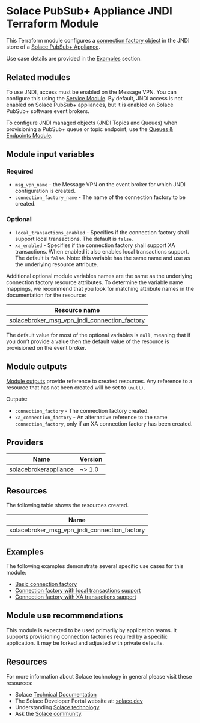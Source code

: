 # Solace PubSub+ Appliance JNDI Terraform Module

This Terraform module configures a [connection factory object](https://docs.solace.com/API/Solace-JMS-API/Connection-Factories.htm) in the JNDI store of a [Solace PubSub+ Appliance](https://solace.com/products/event-broker/). 

Use case details are provided in the [Examples](#examples) section.

## Related modules

To use JNDI, access must be enabled on the Message VPN. You can configure this using the [Service Module](https://registry.terraform.io/modules/SolaceProducts/service/solacebrokerappliance/latest). By default, JNDI access is not enabled on Solace PubSub+ appliances, but it is enabled on Solace PubSub+ software event brokers.

To configure JNDI managed objects (JNDI Topics and Queues) when provisioning a PubSub+ queue or topic endpoint, use the [Queues & Endpoints Module](https://registry.terraform.io/modules/SolaceProducts/queue-endpoint/solacebrokerappliance/latest).

## Module input variables

### Required

* `msg_vpn_name` - the Message VPN on the event broker for which JNDI configuration is created.
* `connection_factory_name` - The name of the connection factory to be created.

### Optional

* `local_transactions_enabled` - Specifies if the connection factory shall support local transactions. The default is `false`.
* `xa_enabled` - Specifies if the connection factory shall support XA transactions. When enabled it also enables local transactions support. The default is `false`. Note: this variable has the same name and use as the underlying resource attribute.

Additional optional module variables names are the same as the underlying connection factory resource attributes. To determine the variable name mappings, we recommend that you look for matching attribute names in the documentation for the resource:

| Resource name |
|---------------|
|[solacebroker_msg_vpn_jndi_connection_factory](https://registry.terraform.io/providers/SolaceProducts/solacebrokerappliance/latest/docs/resources/msg_vpn_jndi_connection_factory#optional)|

The default value for most of the optional variables is `null`, meaning that if you don’t provide a value then the default value of the resource is provisioned on the event broker.

## Module outputs

[Module outputs](https://developer.hashicorp.com/terraform/language/values/outputs) provide reference to created resources. Any reference to a resource that has not been created will be set to `(null)`.

Outputs:
* `connection_factory` - The connection factory created.
* `xa_connection_factory` - An alternative reference to the same `connection_factory`, only if an XA connection factory has been created.

## Providers

| Name | Version |
|------|---------|
| <a name="provider_solacebrokerappliance"></a> [solacebrokerappliance](https://registry.terraform.io/providers/SolaceProducts/solacebrokerappliance/latest) | ~> 1.0 |

## Resources

The following table shows the resources created.

| Name |
|------|
| solacebroker_msg_vpn_jndi_connection_factory |

## Examples

The following examples demonstrate several specific use cases for this module:

- [Basic connection factory](examples/basic/)
- [Connection factory with local transactions support](examples/local-transactions-support/)
- [Connection factory with XA transactions support](examples/xa-transactions-support/)

## Module use recommendations

This module is expected to be used primarily by application teams. It supports provisioning connection factories required by a specific application. It may be forked and adjusted with private defaults.

## Resources

For more information about Solace technology in general please visit these resources:

- Solace [Technical Documentation](https://docs.solace.com/)
- The Solace Developer Portal website at: [solace.dev](//solace.dev/)
- Understanding [Solace technology](//solace.com/products/platform/)
- Ask the [Solace community](//dev.solace.com/community/).
